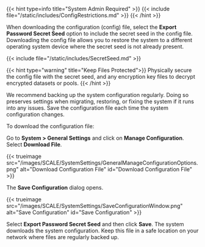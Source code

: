 &NewLine;

{{< hint type=info title="System Admin Required" >}}
{{< include file="/static/includes/ConfigRestrictions.md" >}}
{{< /hint >}}

When downloading the configuration (config) file, select the **Export Password Secret Seed** option to include the secret seed in the config file.
Downloading the config file allows you to restore the system to a different operating system device where the secret seed is not already present.

{{< include file="/static/includes/SecretSeed.md" >}}

{{< hint type="warning" title="Keep Files Protected">}}
Physically secure the config file with the secret seed, and any encryption key files to decrypt encrypted datasets or pools.
{{< /hint >}}

We recommend backing up the system configuration regularly.
Doing so preserves settings when migrating, restoring, or fixing the system if it runs into any issues.
Save the configuration file each time the system configuration changes.

To download the configuration file:

Go to **System > General Settings** and click on **Manage Configuration**.
Select **Download File**.

{{< trueimage src="/images/SCALE/SystemSettings/GeneralManageConfigurationOptions.png" alt="Download Configuration File" id="Download Configuration File" >}}

The **Save Configuration** dialog opens.

{{< trueimage src="/images/SCALE/SystemSettings/SaveConfigurationWindow.png" alt="Save Configuration" id="Save Configuration" >}}

Select **Export Password Secret Seed** and then click **Save**. The system downloads the system configuration.
Keep this file in a safe location on your network where files are regularly backed up.